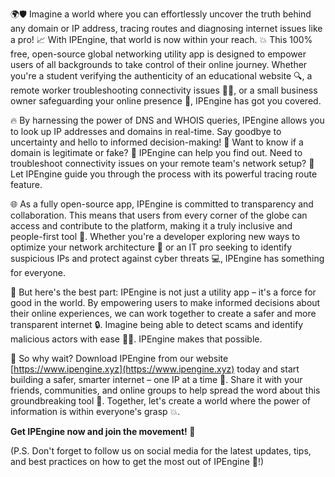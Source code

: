 🌍🛡️ Imagine a world where you can effortlessly uncover the truth behind any domain or IP address, tracing routes and diagnosing internet issues like a pro! 📈 With IPEngine, that world is now within your reach. 💥 This 100% free, open-source global networking utility app is designed to empower users of all backgrounds to take control of their online journey. Whether you're a student verifying the authenticity of an educational website 🔍, a remote worker troubleshooting connectivity issues 🏃‍♂️, or a small business owner safeguarding your online presence 💼, IPEngine has got you covered.

🔥 By harnessing the power of DNS and WHOIS queries, IPEngine allows you to look up IP addresses and domains in real-time. Say goodbye to uncertainty and hello to informed decision-making! 🔮 Want to know if a domain is legitimate or fake? 🤔 IPEngine can help you find out. Need to troubleshoot connectivity issues on your remote team's network setup? 👥 Let IPEngine guide you through the process with its powerful tracing route feature.

🌐 As a fully open-source app, IPEngine is committed to transparency and collaboration. This means that users from every corner of the globe can access and contribute to the platform, making it a truly inclusive and people-first tool 🌟. Whether you're a developer exploring new ways to optimize your network architecture 🔧 or an IT pro seeking to identify suspicious IPs and protect against cyber threats 💻, IPEngine has something for everyone.

💪 But here's the best part: IPEngine is not just a utility app – it's a force for good in the world. By empowering users to make informed decisions about their online experiences, we can work together to create a safer and more transparent internet 🔒. Imagine being able to detect scams and identify malicious actors with ease 🕵️‍♀️. IPEngine makes that possible.

🌟 So why wait? Download IPEngine from our website [https://www.ipengine.xyz](https://www.ipengine.xyz) today and start building a safer, smarter internet – one IP at a time 🔩. Share it with your friends, communities, and online groups to help spread the word about this groundbreaking tool 📢. Together, let's create a world where the power of information is within everyone's grasp 💥.

**Get IPEngine now and join the movement! 🚀**

(P.S. Don't forget to follow us on social media for the latest updates, tips, and best practices on how to get the most out of IPEngine 📱!)